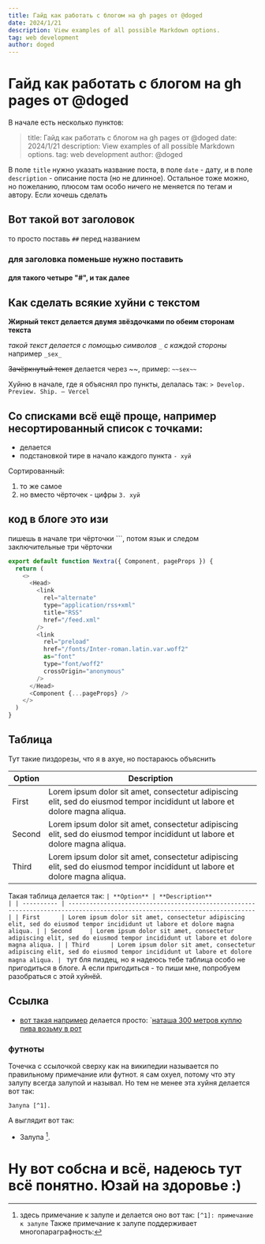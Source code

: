 ```yaml
---
title: Гайд как работать с блогом на gh pages от @doged
date: 2024/1/21
description: View examples of all possible Markdown options.
tag: web development
author: doged
---
```


# Гайд как работать с блогом на gh pages от @doged

В начале есть несколько пунктов:

> title: Гайд как работать с блогом на gh pages от @doged
> date: 2024/1/21
> description: View examples of all possible Markdown options.
> tag: web development
> author: @doged

В поле `title` нужно указать название поста, в поле `date` - дату, и в поле `description` - описание поста (но не длинное). Остальное тоже можно, но пожеланию, плюсом там особо ничего не меняется по тегам и автору. Если хочешь сделать 

## Вот такой вот заголовок

то просто поставь `##` перед названием

### для заголовка поменьше нужно поставить ###

#### для такого четыре "#", и так далее

## Как сделать всякие хуйни с текстом

**Жирный текст делается двумя звёздочками по обеим сторонам текста**

_такой текст делается с помощью символов `_` с каждой стороны_
например `_sex_`

~~Зачёркнутый текст~~ делается через ~~, пример: `~~sex~~`

Хуйню в начале, где я объяснял про пункты, делалась так: `> Develop. Preview. Ship. – Vercel`


## Со списками всё ещё проще, например несортированный список с точками:

- делается
- подстановкой тире в начало каждого пункта
`- хуй`

Cортированный:

1. то же самое
2. но вместо чёрточек - цифры
`3. хуй`

## код в блоге это изи

пишешь в начале три чёрточки ```, потом язык и следом заключительные три чёрточки

```js
export default function Nextra({ Component, pageProps }) {
  return (
    <>
      <Head>
        <link
          rel="alternate"
          type="application/rss+xml"
          title="RSS"
          href="/feed.xml"
        />
        <link
          rel="preload"
          href="/fonts/Inter-roman.latin.var.woff2"
          as="font"
          type="font/woff2"
          crossOrigin="anonymous"
        />
      </Head>
      <Component {...pageProps} />
    </>
  )
}
```

## Таблица

Тут такие пиздорезы, что я в ахуе, но постараюсь объяснить

| **Option** | **Description**                                                                                                             |
| ---------- | --------------------------------------------------------------------------------------------------------------------------- |
| First      | Lorem ipsum dolor sit amet, consectetur adipiscing elit, sed do eiusmod tempor incididunt ut labore et dolore magna aliqua. |
| Second     | Lorem ipsum dolor sit amet, consectetur adipiscing elit, sed do eiusmod tempor incididunt ut labore et dolore magna aliqua. |
| Third      | Lorem ipsum dolor sit amet, consectetur adipiscing elit, sed do eiusmod tempor incididunt ut labore et dolore magna aliqua. |

Такая таблица делается так:
`| **Option** | **Description**                                                                                                             |
| ---------- | --------------------------------------------------------------------------------------------------------------------------- |
| First      | Lorem ipsum dolor sit amet, consectetur adipiscing elit, sed do eiusmod tempor incididunt ut labore et dolore magna aliqua. |
| Second     | Lorem ipsum dolor sit amet, consectetur adipiscing elit, sed do eiusmod tempor incididunt ut labore et dolore magna aliqua. |
| Third      | Lorem ipsum dolor sit amet, consectetur adipiscing elit, sed do eiusmod tempor incididunt ut labore et dolore magna aliqua. |
`
тут бля пиздец, но я надеюсь тебе таблица особо не пригодиться в блоге. А если пригодиться - то пиши мне, попробуем разобраться с этой хуйнёй.

## Ссылка

- [вот такая например](https://nextjs.org)
делается просто:
`[наташа 300 метров куплю пива возьму в рот](https://natribu.org/)

### футноты

Точечка с ссылочкой сверху как на википедии называется по правильному примечание или футнот. я сам охуел, потому что эту залупу всегда залупой и называл. Но тем не менее эта хуйня делается вот так:

`Залупа [^1].`

А выглядит вот так:
- Залупа [^1].

[^1]: здесь примечание к залупе и делается оно вот так:
`[^1]: примечание к залупе`
Также примечание к залупе поддерживает многопараграфность:

[^2]: пояснение за залупу:

    залупа коня огромная как елда лежащая у роберта под подушкой


# Ну вот собсна и всё, надеюсь тут всё понятно. Юзай на здоровье :)
